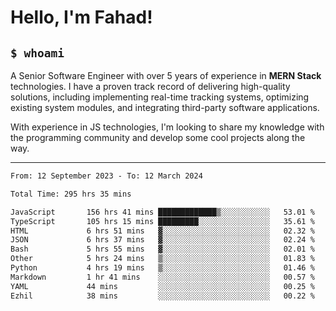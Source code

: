 <h1>Hello, I'm Fahad!</h1>

<h2><code>$ whoami</code></h2>

A Senior Software Engineer with over 5 years of experience in **MERN Stack** technologies. I have a proven track record of delivering high-quality solutions, including implementing real-time tracking systems, optimizing existing system modules, and integrating third-party software applications.

With experience in JS technologies, I'm looking to share my knowledge with the programming community and develop some cool projects along the way.

---

<!--START_SECTION:waka-->

```txt
From: 12 September 2023 - To: 12 March 2024

Total Time: 295 hrs 35 mins

JavaScript       156 hrs 41 mins █████████████▒░░░░░░░░░░░   53.01 %
TypeScript       105 hrs 15 mins █████████░░░░░░░░░░░░░░░░   35.61 %
HTML             6 hrs 51 mins   ▓░░░░░░░░░░░░░░░░░░░░░░░░   02.32 %
JSON             6 hrs 37 mins   ▓░░░░░░░░░░░░░░░░░░░░░░░░   02.24 %
Bash             5 hrs 55 mins   ▓░░░░░░░░░░░░░░░░░░░░░░░░   02.01 %
Other            5 hrs 24 mins   ▒░░░░░░░░░░░░░░░░░░░░░░░░   01.83 %
Python           4 hrs 19 mins   ▒░░░░░░░░░░░░░░░░░░░░░░░░   01.46 %
Markdown         1 hr 41 mins    ░░░░░░░░░░░░░░░░░░░░░░░░░   00.57 %
YAML             44 mins         ░░░░░░░░░░░░░░░░░░░░░░░░░   00.25 %
Ezhil            38 mins         ░░░░░░░░░░░░░░░░░░░░░░░░░   00.22 %
```

<!--END_SECTION:waka-->

<!--
**heyFahad/heyFahad** is a ✨ _special_ ✨ repository because its `README.md` (this file) appears on your GitHub profile.

Here are some ideas to get you started:

- 🔭 I’m currently working on ...
- 🌱 I’m currently learning ...
- 👯 I’m looking to collaborate on ...
- 🤔 I’m looking for help with ...
- 💬 Ask me about ...
- 📫 How to reach me: ...
- 😄 Pronouns: ...
- ⚡ Fun fact: ...
-->
